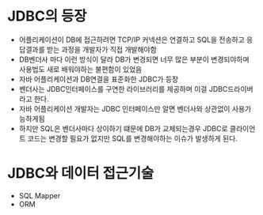 #  JDBC의 등장
- 어플리케이션이 DB에 접근하려면 TCP/IP 커넥션은 연결하고 SQL을 전송하고 응답결과를 받는 과정을 개발자가 직접 개발해야함 
- DB벤더사 마다 이런 방식이 달라 DB가 변경되면 너무 많은 부분이 변경되야하며 사용법도  새로 배워야하는 불편함이 있었음
- 자바 어플리케이션과 DB연결을 표준화한 JDBC가 등장
- 벤더사는 JDBC인터페이스를 구연한 라이브러리를 제공하며 이걸 JDBC드라이버라고 한다.
- 자바 어플리케이션 개발자는 JDBC 인터페이스만 알면 벤더사와 상관없이 사용가능하게됨
- 하지만 SQL은 벤더사마다 상이하기 떄문에 DB가 교체되는경우 JDBC로 클라이언트 코드는 변경할 필요가 없지만 SQL를 변경해야하는 이슈가 발생하게 된다.

# JDBC와 데이터 접근기술
- SQL Mapper
- ORM